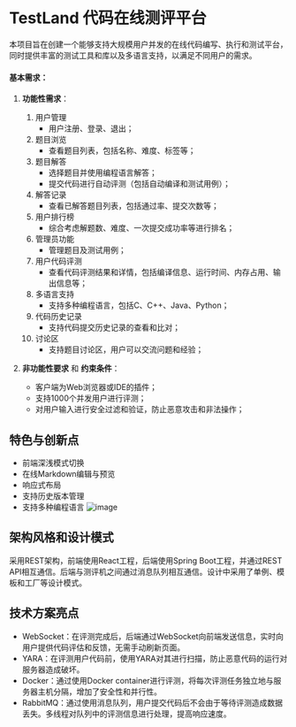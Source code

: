 # TestLand 代码在线测评平台
本项目旨在创建一个能够支持大规模用户并发的在线代码编写、执行和测试平台，同时提供丰富的测试工具和库以及多语言支持，以满足不同用户的需求。

#### 基本需求：
1. **功能性需求**：
    1. 用户管理
        - 用户注册、登录、退出；
    2. 题目浏览
        - 查看题目列表，包括名称、难度、标签等；
    3. 题目解答
        - 选择题目并使用编程语言解答；
        - 提交代码进行自动评测（包括自动编译和测试用例）；
    4. 解答记录
        - 查看已解答题目列表，包括通过率、提交次数等；
    5. 用户排行榜
        - 综合考虑解题数、难度、一次提交成功率等进行排名；
    6. 管理员功能
        - 管理题目及测试用例；
    7. 用户代码评测
        - 查看代码评测结果和详情，包括编译信息、运行时间、内存占用、输出信息等；
    8. 多语言支持
        - 支持多种编程语言，包括C、C++、Java、Python；
    9. 代码历史记录
        - 支持代码提交历史记录的查看和比对；
    10. 讨论区
        - 支持题目讨论区，用户可以交流问题和经验；

2. **非功能性要求** 和 **约束条件**：
   - 客户端为Web浏览器或IDE的插件；
   - 支持1000个并发用户进行评测；
   - 对用户输入进行安全过滤和验证，防止恶意攻击和非法操作；

## 特色与创新点
- 前端深浅模式切换
- 在线Markdown编辑与预览
- 响应式布局
- 支持历史版本管理
- 支持多种编程语言
![image](https://github.com/Uric369/TestLand_frontend/assets/96730554/429f2241-b412-4711-bcd1-e5a47cc4dda1)


## 架构风格和设计模式

采用REST架构，前端使用React工程，后端使用Spring Boot工程，并通过REST API相互通信。后端与测评机之间通过消息队列相互通信。设计中采用了单例、模板和工厂等设计模式。

## 技术方案亮点

- WebSocket：在评测完成后，后端通过WebSocket向前端发送信息，实时向用户提供代码评估和反馈，无需手动刷新页面。
- YARA：在评测用户代码前，使用YARA对其进行扫描，防止恶意代码的运行对服务器造成破坏。
- Docker：通过使用Docker container进行评测，将每次评测任务独立地与服务器主机分隔，增加了安全性和并行性。
- RabbitMQ：通过使用消息队列，用户提交代码后不会由于等待评测造成数据丢失。多线程对队列中的评测信息进行处理，提高响应速度。


